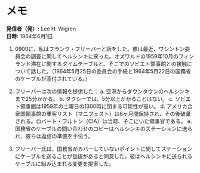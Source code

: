 # メモ

**発信者（発）:** Lee H. Wigren  
**日時:** 1964年6月1日  

1. 0900に、私はフランク・フリーバーと話をした。彼は最近、ワシントン委員会の調査に関してヘルシンキに戻った。オズワルドの1959年10月のフィンランド滞在に関するタイムテーブルと、そこでのソビエト領事館との接触について話した。（1964年5月25日の委員会の手紙と1964年5月22日の国務省のケーブルが添付されている。）

2. フリーバーは次の情報を提供した：
   a. 空港からダウンタウンのヘルシンキまで25分かかる。
   b. タクシーでは、5分以上かかることはない。
   c. ソビエト領事館は1959年の土曜日の1300時に閉まる可能性が高い。
   d. アメリカ合衆国領事館の乗客リスト（マニフェスト）は6ヶ月間保持され、その後破棄される。ロバート・フルトン（CIA）は当時、そこにいた領事官である。
   e. 国務省のケーブルの問い合わせのコピーはヘルシンキのステーションに送られ、彼らは返信の準備を手伝う。

3. フリーバー氏は、国務省がカバーしていないポイントに関してステーションにケーブルを送ることが価値があると同意した。彼はヘルシンキに送られるケーブルに組み込まれる変更を提案した。